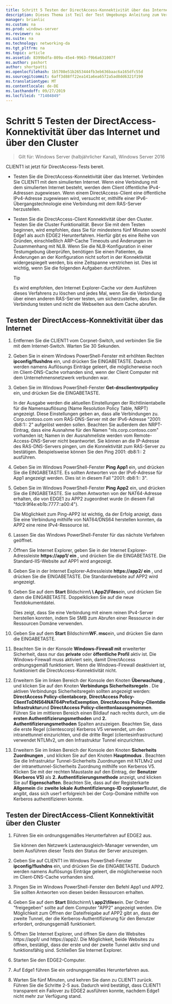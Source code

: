 ```yaml
---
title: Schritt 5 Testen der DirectAccess-Konnektivität über das Internet und über den Cluster
description: Dieses Thema ist Teil der Test Umgebungs Anleitung zum Veranschaulichen von DirectAccess in einem Cluster mit Windows NLB für Windows Server 2016.
manager: brianlic
ms.custom: na
ms.prod: windows-server
ms.reviewer: na
ms.suite: na
ms.technology: networking-da
ms.tgt_pltfrm: na
ms.topic: article
ms.assetid: 8399bdfa-809a-45e4-9963-f9b6a631007f
ms.author: pashort
author: shortpatti
ms.openlocfilehash: 1b5708e51b2653444fb3eb636baac6a165dfc55d
ms.sourcegitcommit: 6aff3d88ff22ea141a6ea6572a5ad8dd6321f199
ms.translationtype: MT
ms.contentlocale: de-DE
ms.lasthandoff: 09/27/2019
ms.locfileid: "71404849"
---
```

# <a name="step-5-test-directaccess-connectivity-from-the-internet-and-through-the-cluster"></a>Schritt 5 Testen der DirectAccess-Konnektivität über das Internet und über den Cluster

>Gilt für: Windows Server (halbjährlicher Kanal), Windows Server 2016

CLIENT1 ist jetzt für DirectAccess-Tests bereit.  
  
- Testen Sie die DirectAccess-Konnektivität über das Internet. Verbinden Sie CLIENT1 mit dem simulierten Internet. Wenn eine Verbindung mit dem simulierten Internet besteht, werden dem Client öffentliche IPv4-Adressen zugewiesen. Wenn einem DirectAccess-Client eine öffentliche IPv4-Adresse zugewiesen wird, versucht er, mithilfe einer IPv6-Übergangstechnologie eine Verbindung mit dem RAS-Server herzustellen.  
  
- Testen Sie die DirectAccess-Client Konnektivität über den Cluster. Testen Sie die Cluster Funktionalität. Bevor Sie mit dem Testen beginnen, wird empfohlen, dass Sie für mindestens fünf Minuten sowohl Edge1 als auch EDGE2 Herunterfahren. Hierfür gibt es eine Reihe von Gründen, einschließlich ARP-Cache Timeouts und Änderungen im Zusammenhang mit NLB. Wenn Sie die NLB-Konfiguration in einer Testumgebung überprüfen, benötigen Sie einen Patienten, da Änderungen an der Konfiguration nicht sofort in der Konnektivität widergespiegelt werden, bis eine Zeitspanne verstrichen ist. Dies ist wichtig, wenn Sie die folgenden Aufgaben durchführen.  
  
    > [!TIP]  
    > Es wird empfohlen, den Internet Explorer-Cache vor dem Ausführen dieses Verfahrens zu löschen und jedes Mal, wenn Sie die Verbindung über einen anderen RAS-Server testen, um sicherzustellen, dass Sie die Verbindung testen und nicht die Webseiten aus dem Cache abrufen.  
  
## <a name="test-directaccess-connectivity-from-the-internet"></a>Testen der DirectAccess-Konnektivität über das Internet  
  
1. Entfernen Sie die CLIENT1 vom Corpnet-Switch, und verbinden Sie Sie mit dem Internet-Switch. Warten Sie 30 Sekunden.  
  
2. Geben Sie in einem Windows PowerShell-Fenster mit erhöhten Rechten **ipconfig/flushdns** ein, und drücken Sie EINGABETASTE. Dadurch werden namens Auflösungs Einträge geleert, die möglicherweise noch im Client-DNS-Cache vorhanden sind, wenn der Client Computer mit dem Unternehmensnetzwerk verbunden war.  
  
3. Geben Sie im Windows PowerShell-Fenster **Get-dnsclientnrptpolicy** ein, und drücken Sie die EINGABETASTE.  
  
   In der Ausgabe werden die aktuellen Einstellungen der Richtlinientabelle für die Namensauflösung (Name Resolution Policy Table, NRPT) angezeigt. Diese Einstellungen geben an, dass alle Verbindungen zu. Corp.contoso.com vom RAS-DNS-Server mit der IPv6-Adresse "2001: db8:1:: 2" aufgelöst werden sollen. Beachten Sie außerdem den NRPT-Eintrag, dass eine Ausnahme für den Namen "nls.corp.contoso.com" vorhanden ist; Namen in der Ausnahmeliste werden vom Remote-Access-DNS-Server nicht beantwortet. Sie können an die IP-Adresse des RAS-DNS-Servers pingen, um die Konnektivität zum RAS-Server zu bestätigen. Beispielsweise können Sie den Ping 2001: db8:1:: 2 ausführen.  
  
4. Geben Sie im Windows PowerShell-Fenster **Ping App1** ein, und drücken Sie die EINGABETASTE. Es sollten Antworten von der IPv6-Adresse für App1 angezeigt werden. Dies ist in diesem Fall "2001: db8:1:: 3".  
  
5. Geben Sie im Windows PowerShell-Fenster **Ping App2** ein, und drücken Sie die EINGABETASTE. Sie sollten Antworten von der NAT64-Adresse erhalten, die von EDGE1 zu APP2 zugeordnet wurde (in diesem Fall "fdc9:9f4e:eb1b:7777::a00:4").  
  
   Die Möglichkeit zum Ping-APP2 ist wichtig, da der Erfolg anzeigt, dass Sie eine Verbindung mithilfe von NAT64/DNS64 herstellen konnten, da APP2 eine reine IPv4-Ressource ist.  
  
6. Lassen Sie das Windows PowerShell-Fenster für das nächste Verfahren geöffnet.  
  
7. Öffnen Sie Internet Explorer, geben Sie in der Internet Explorer-Adressleiste **https://app1/ ein** , und drücken Sie die EINGABETASTE. Die Standard-IIS-Website auf APP1 wird angezeigt.  
  
8. Geben Sie in der Internet Explorer-Adressleiste **https://app2/ ein** , und drücken Sie die EINGABETASTE. Die Standardwebsite auf APP2 wird angezeigt.  
  
9. Geben Sie auf dem **Start** Bildschirm<strong>\\ \ App2\Files</strong>ein, und drücken Sie dann die EINGABETASTE. Doppelklicken Sie auf die neue Textdokumentdatei.  
  
    Dies zeigt, dass Sie eine Verbindung mit einem reinen IPv4-Server herstellen konnten, indem Sie SMB zum Abrufen einer Ressource in der Ressourcen Domäne verwenden.  
  
10. Geben Sie auf dem **Start** Bildschirm**WF. msc**ein, und drücken Sie dann die EINGABETASTE.  
  
11. Beachten Sie in der Konsole **Windows-Firewall mit** erweiterter Sicherheit, dass nur das **private** oder **öffentliche Profil** aktiv ist. Die Windows-Firewall muss aktiviert sein, damit DirectAccess ordnungsgemäß funktioniert. Wenn die Windows-Firewall deaktiviert ist, funktioniert die DirectAccess-Konnektivität nicht.  
  
12. Erweitern Sie im linken Bereich der Konsole den Knoten **Überwachung** , und klicken Sie auf den Knoten **Verbindungs Sicherheitsregeln** . Die aktiven Verbindungs Sicherheitsregeln sollten angezeigt werden: **DirectAccess Policy-clientabcorp**, **DirectAccess Policy-ClientToDNS64NAT64PrefixExemption**, **DirectAccess Policy-Clientdie Infrastruktur**und **DirectAccess Policy-clienttonlaausgenommen**. Führen Sie im mittleren Bereich einen Bildlauf nach rechts durch, um die **ersten Authentifizierungsmethoden** und **2. Authentifizierungsmethoden** Spalten anzuzeigen. Beachten Sie, dass die erste Regel (clientescorp) Kerberos V5 verwendet, um den intranettunnel einzurichten, und die dritte Regel (clientesinfrastructure) verwendet NTLMv2, um den Infrastruktur Tunnel einzurichten.  
  
13. Erweitern Sie im linken Bereich der Konsole den Knoten **Sicherheits Zuordnungen** , und klicken Sie auf den Knoten **Hauptmodus** . Beachten Sie die Infrastruktur Tunnel-Sicherheits Zuordnungen mit NTLMv2 und der intranettunnel-Sicherheits Zuordnung mithilfe von Kerberos V5. Klicken Sie mit der rechten Maustaste auf den Eintrag, der **Benutzer (Kerberos V5)** als **2. Authentifizierungsmethode** anzeigt, und klicken Sie auf **Eigenschaften**. Beachten Sie, dass auf der Registerkarte **Allgemein** die **zweite lokale Authentifizierungs-ID** **corp\user1**lautet, die angibt, dass sich user1 erfolgreich bei der Corp-Domäne mithilfe von Kerberos authentifizieren konnte.  
  
## <a name="test-directaccess-client-connectivity-through-the-cluster"></a>Testen der DirectAccess-Client Konnektivität über den Cluster  
  
1. Führen Sie ein ordnungsgemäßes Herunterfahren auf EDGE2 aus.  
  
   Sie können den Netzwerk Lastenausgleich-Manager verwenden, um beim Ausführen dieser Tests den Status der Server anzuzeigen.  
  
2. Geben Sie auf CLIENT1 im Windows PowerShell-Fenster **ipconfig/flushdns** ein, und drücken Sie die EINGABETASTE. Dadurch werden namens Auflösungs Einträge geleert, die möglicherweise noch im Client-DNS-Cache vorhanden sind.  
  
3. Pingen Sie im Windows PowerShell-Fenster den Befehl App1 und APP2. Sie sollten Antworten von diesen beiden Ressourcen erhalten.  
  
4. Geben Sie auf dem **Start** Bildschirm<strong>\\ \ app2\files</strong>ein. Der Ordner "freigegeben" sollte auf dem Computer "APP2" angezeigt werden. Die Möglichkeit zum Öffnen der Dateifreigabe auf APP2 gibt an, dass der zweite Tunnel, der die Kerberos-Authentifizierung für den Benutzer erfordert, ordnungsgemäß funktioniert.  
  
5. Öffnen Sie Internet Explorer, und öffnen Sie dann die Websites https://app1/ und https://app2/. Die Möglichkeit, beide Websites zu öffnen, bestätigt, dass der erste und der zweite Tunnel aktiv sind und funktionsfähig sind. Schließen Sie Internet Explorer.  
  
6. Starten Sie den EDGE2-Computer.  
  
7. Auf Edge1 führen Sie ein ordnungsgemäßes Herunterfahren aus.  
  
8. Warten Sie fünf Minuten, und kehren Sie dann zu CLIENT1 zurück. Führen Sie die Schritte 2-5 aus. Dadurch wird bestätigt, dass CLIENT1 transparent ein Failover zu EDGE2 ausführen konnte, nachdem Edge1 nicht mehr zur Verfügung stand.
